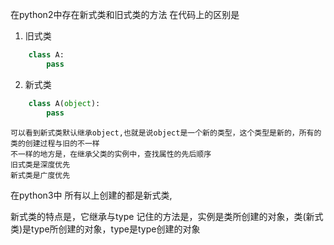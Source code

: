 在python2中存在新式类和旧式类的方法
在代码上的区别是
1. 旧式类
```python
    class A:
        pass
```
2. 新式类
```python
    class A(object):
        pass
```
    可以看到新式类默认继承object,也就是说object是一个新的类型，这个类型是新的，所有的类的创建过程与旧的不一样
    不一样的地方是，在继承父类的实例中，查找属性的先后顺序
    旧式类是深度优先
    新式类是广度优先

在python3中
所有以上创建的都是新式类,

新式类的特点是，它继承与type
记住的方法是，实例是类所创建的对象，类(新式类)是type所创建的对象，type是type创建的对象